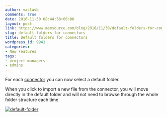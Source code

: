```yaml
---
author: vaclavb
comments: true
date: 2016-11-30 08:44:58+00:00
layout: post
link: https://www.memsource.com/blog/2016/11/30/default-folders-for-connectors/
slug: default-folders-for-connectors
title: Default folders for connectors
wordpress_id: 9941
categories:
- New Features
tags:
- project managers
- admins
---
```


For each [connector](http://wiki.memsource.com/wiki/Connectors) you can now select a default folder.

When you click to import a new file from the connector, you will move directly in the default folder and will not need to browse through the whole folder structure each time.



[![default-folder](http://www.memsource.com/wp-content/uploads/2016/11/default-folder.png)](http://www.memsource.com/wp-content/uploads/2016/11/default-folder.png)
